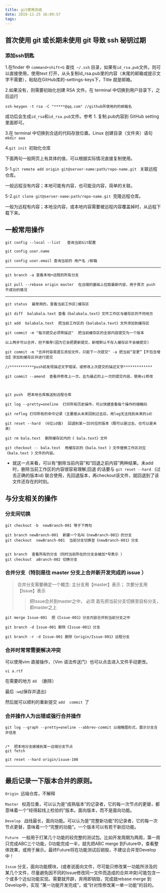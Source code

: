 ```yaml
---
title: git使用总结
date: 2019-11-25 16:09:57
tags:
---
```

## 首次使用 git 或长期未使用 git 导致 ssh 秘钥过期

### 添加ssh钥匙

1.在finder 中 ```command+shift+G``` 查找``` ~/.ssh``` 目录，如果有```id_rsa.pub```文件。则可以直接使用，使用text 打开，从头复制id_rsa.pub里的内容（末尾的邮箱或提示文字不需要），粘贴在GitHub库的-settings-keys下，Title 就是邮箱。

2.如果没有，则需要初始化创建 RSA 文件。在 terminal 中切换到用户目录下，之后运行

```ssh-keygen -t rsa -C "*****@qq.com" //github所使用的的邮箱名```

成功后会生成```id_rsa```和```id_rsa.pub```文件。参考 1. 复制.pub内容到 GitHub setting 里面即可。

3.在 terminal 中切换到合适的代码存放位置。Linux 创建目录（文件夹）语句```mkdir aaa```

<!--more-->

4.```git init ```初始化仓库

下面两句一般网页上有具体的值，可以根据实际情况直接复制使用。

5-1.```git remote add origin git@server-name:path/repo-name.git ``` 关联远程仓库。

一般远程没有内容；本地可能有内容，也可能没内容，简单的关联。

5-2.```git clone git@server-name:path/repo-name.git ```克隆远程仓库。

一般为远程有内容；本地没内容，或本地内容需要被远程内容覆盖掉时，从远程下载下来。


## 一般常用操作
```
git config --local --list   查询当前Git配置

git config user.name

git config user.email 查询当前的 用户名 /邮箱
```

---

```
git branch -a 查看本地+远程的所有分支

git pull --rebase origin master  在远端的基础上拉取最新内容，用于首次 push 不成功的情况
```
---

```
git status  最常用的，查看当前工作区|缓存区

git diff  balabala.text 查看《balabala.text》文件工作区与缓存区的不同地方

git add  balabala.text  把当前工作区的《balabala.text》文件添加到缓存区

git commit -m "每次提交必须带描述"  把当前缓存区的全部内容提交为一个版本

以上两步可以合并，但不推荐(因为它会把更新提交，新增默认不存入缓存区不会被提交)

git commit -m "合并时容易遗忘添加文件，只能下一次提交" -a 把当前“变更”【不包含增加】添加到缓存区并进行提交

//***********push前发现描述文字错误，或修改上次提交的描述文字*************

git commit --amend  查看并修改上一次，且为最近的上一次的提交内容，使用vi修改



git push  把本地仓库推送到远程仓库

git log --pretty=oneline  打印所有历史操作，可以快捷查看每个操作的缩略码

git reflog 打印所有的命令记录（主要是从未来回到过去后，用log无法找到未来的id）

git reset --hard  (6位id值)  回退到某一ID对应的版本（既可以是过去，也可以是未来）

git rm bala.text  删除缓存区内的《 bala.text》文件

git checkout -- bala.text  用缓存区的《bala.text 》文件替换工作区对应《bala.text 》文件的内容。
```
- 就这一点来看，可以有“删除当前内容”和“回退之前内容”两种结果。未add时，删除当前工作区的内容很容易理解;回退 的话要与  ```git reset --hard ``` (过去正确的版本id) 联合使用，先回退版本，再checkout该文件，就回退到了该文件还存在的时刻。


## 与分支相关的操作
### 分支间切换

```
git checkout -b  newBranch-001 等于下两句

git branch newBranch-001  新建一个名叫《newBranch-001》的分支
git checkout  newBranch-001  当前分支切换至《newBranch-001》分支


git branch  查看所有的分支（同时当前所在的分支会被加*号表示 ）
git checkout  aBranch-002 切换分支

```
### 合并分支（特别是往 master 分支上合并新开发完成的 issue ）
>合并分支需要确定一个概念:
主分支用【master】表示； 次要分支用【Issue】表示
>>把Issue合并到master之中， 必须   首先把当前分支切换至目标分支，即master之上

```
git merge Issue-001  把《Issue-001》分支内容合并到当前分支之中

git branch -d Issue-001 删除《Issue-001》分支

git branch -r -d Issue-001 删除《origin/Issue-001》远程分支
```
### 合并时常常需要解决冲突

可以使用vim 直接操作，（Vim 语法传送门）也可以点击进入文件手动更改。

```vi a.rtf ```


在需要的地方 ```dd ```（删除）

最后 ``` :wq ```(保存并退出)

 然后就可以顺利的重新提交 ```add  commit ```了
 

 ### 合并操作人为出错或强行合并操作

```
git log --graph --pretty=oneline --abbrev-commit 以缩略图形式，展示分支合并信息


/*  把本地分支嫁接到某一远端分支节点 
git fetch

git reset --hard origin/isuue-100 

```
---
## 最后记录一下版本合并的原则。

```Origin ```远端仓库，不解释

```Master ``` 权高位重，可以认为是“成熟版本”的记录者，它的每一次节点的更替，都意味着一个“经得起线上检验的”版本。面向版本，而不是面向功能。

```Develop ``` 战线最长，面向功能。可以认为是“完整新功能”的记录者，它的每一次节点更替，意味着一个“完整的功能”。一个版本可以有若干新旧功能。

```Future ``` 一般用于打某几个功能的较完整的测试包。比如开发周期为两周，第一周只完成ABC三个功能，D功能完成一半，就先把ABC merge 到Future中，查看整体效果，或用于展示。最终Future将在功能测试后销毁，不建议合并至Develop中！

```Issue``` 分支，面向功能模块，(或者说面向文件，尽可能只修改某一功能所涉及的某几个文件，尽量避免因不同的Issue修改同一文件而造成的合并冲突)可能包含一个或多个近似功能实现。需要就开辟，弃用即销毁，完成就rebase merge 到Develop中，实现 “某一功能开发完成”，或“针对性修改某一单一功能”的目的。
